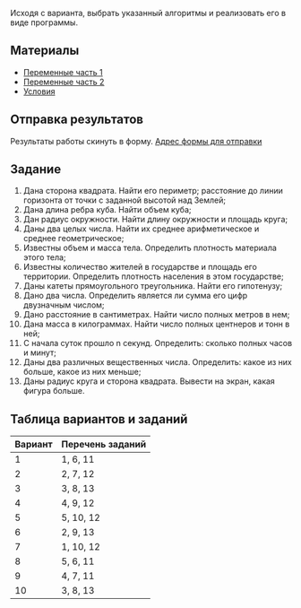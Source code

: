 Исходя с варианта, выбрать указанный алгоритмы и реализовать его в виде программы.

## Материалы
- [Переменные часть 1](https://github.com/Denis-Source/algorithmic-computation/blob/main/4.%20%D0%9F%D0%B5%D1%80%D0%B5%D0%BC%D0%B5%D0%BD%D0%BD%D1%8B%D0%B5/4.%20%D0%9F%D0%B5%D1%80%D0%B5%D0%BC%D0%B5%D0%BD%D0%BD%D1%8B%D0%B5.pdf)
- [Переменные часть 2](https://github.com/Denis-Source/algorithmic-computation/blob/main/5.%20%D0%9F%D0%B5%D1%80%D0%B5%D0%BC%D0%B5%D0%BD%D0%BD%D1%8B%D0%B5%20%D1%87%D0%B0%D1%81%D1%82%D1%8C%202/5.%20%D0%9F%D0%B5%D1%80%D0%B5%D0%BC%D0%B5%D0%BD%D0%BD%D1%8B%D0%B5%20%D1%87%D0%B0%D1%81%D1%82%D1%8C%202.pdf)
- [Условия](https://github.com/Denis-Source/algorithmic-computation/blob/main/6.%20%D0%A3%D1%81%D0%BB%D0%BE%D0%B2%D0%B8%D1%8F/6.%20%D0%A3%D1%81%D0%BB%D0%BE%D0%B2%D0%B8%D1%8F.pdf)

## Отправка результатов
Результаты работы скинуть в форму.
[Адрес формы для отправки](https://forms.gle/4ogkpKwc8gVDF7EX6)

## Задание
1. Дана сторона квадрата. Найти его периметр; расстояние до линии горизонта от точки с заданной высотой над Землей;
2. Дана длина ребра куба. Найти объем куба;
3. Дан радиус окружности. Найти длину окружности и площадь круга;
4. Даны два целых числа. Найти их среднее арифметическое и среднее геометрическое;
5. Известны объем и масса тела. Определить плотность материала этого тела;
6. Известны количество жителей в государстве и площадь его территории. Определить плотность населения в этом государстве;
7. Даны катеты прямоугольного треугольника. Найти его гипотенузу;
8. Дано два числа. Определить является ли сумма его цифр двузначным числом;
9. Дано расстояние в сантиметрах. Найти число полных метров в нем;
10. Дана масса в килограммах. Найти число полных центнеров и тонн в ней;
11. С начала суток прошло n секунд. Определить: сколько полных часов и минут;
12. Даны два различных вещественных числа. Определить: какое из них больше, какое из них меньше;
13. Даны радиус круга и сторона квадрата. Вывести на экран, какая фигура больше.

## Таблица вариантов и заданий
| Вариант | Перечень заданий |
|---------|------------------|
| 1       | 1, 6, 11         |
| 2       | 2, 7, 12         |
| 3       | 3, 8, 13         |
| 4       | 4, 9, 12         |
| 5       | 5, 10, 12        |
| 6       | 2, 9, 13         |
| 7       | 1, 10, 12        |
| 8       | 5, 6, 11         |
| 9       | 4, 7, 11         |
| 10      | 3, 8, 13         |

